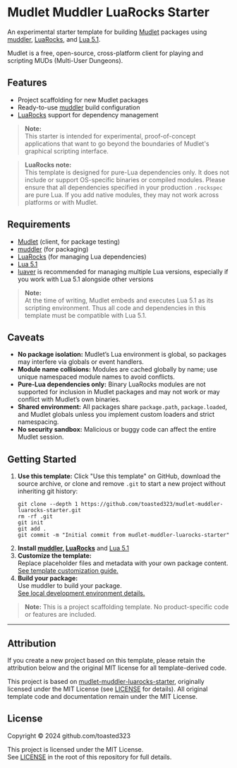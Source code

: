 # Mudlet Muddler LuaRocks Starter

An experimental starter template for building [Mudlet](https://www.mudlet.org/) 
packages using [muddler](https://github.com/demonnic/muddler), [LuaRocks](https://luarocks.org/), and [Lua 5.1](https://www.lua.org/versions.html#5.1).

Mudlet is a free, open-source, cross-platform client for playing and scripting 
MUDs (Multi-User Dungeons).

## Features

- Project scaffolding for new Mudlet packages
- Ready-to-use [muddler](https://github.com/demonnic/muddler) build configuration
- [LuaRocks](https://luarocks.org/) support for dependency management

> **Note:**  
> This starter is intended for experimental, proof-of-concept applications that
> want to go beyond the boundaries of Mudlet's graphical scripting interface.

> **LuaRocks note:**  
> This template is designed for pure-Lua dependencies only. It does not include 
> or support OS-specific binaries or compiled modules. Please ensure that all 
> dependencies specified in your production `.rockspec` are pure Lua. If you add
> native modules, they may not work across platforms or with Mudlet.

## Requirements

- [Mudlet](https://www.mudlet.org/) (client, for package testing)
- [muddler](https://github.com/demonnic/muddler) (for packaging)
- [LuaRocks](https://luarocks.org/) (for managing Lua dependencies)
- [Lua 5.1](https://www.lua.org/versions.html#5.1)
- [luaver](https://github.com/dhavalkapil/luaver) is recommended for managing multiple Lua versions,
  especially if you work with Lua 5.1 alongside other versions

> **Note:**  
> At the time of writing, Mudlet embeds and executes Lua 5.1 as its scripting
> environment. Thus all code and dependencies in this template must be
> compatible with Lua 5.1.

## Caveats

- **No package isolation:** Mudlet’s Lua environment is global, so packages
  may interfere via globals or event handlers.
- **Module name collisions:** Modules are cached globally by name; use unique
  namespaced module names to avoid conflicts.
- **Pure-Lua dependencies only:** Binary LuaRocks modules are not supported for
  inclusion in Mudlet packages and may not work or may conflict with Mudlet’s 
  own binaries.
- **Shared environment:** All packages share `package.path`, `package.loaded`,
  and Mudlet globals unless you implement custom loaders and strict namespacing.
- **No security sandbox:** Malicious or buggy code can affect the entire 
  Mudlet session.


## Getting Started

1. **Use this template:**
   Click "Use this template" on GitHub, download the source archive, or clone 
   and remove `.git` to start a new project without inheriting git history:
   ```
   git clone --depth 1 https://github.com/toasted323/mudlet-muddler-luarocks-starter.git
   rm -rf .git
   git init
   git add .
   git commit -m "Initial commit from mudlet-muddler-luarocks-starter"
   ```
2. **Install [muddler](https://github.com/demonnic/muddler), [LuaRocks](https://luarocks.org/)** and
   [Lua 5.1](https://www.lua.org/versions.html#5.1)
3. **Customize the template:**  
   Replace placeholder files and metadata with your own package content.  
   [See template customization guide.](docs/template-customization.md)
4. **Build your package:**  
   Use muddler to build your package.  
   [See local development environment details.](docs/local-dev-env.md)

> **Note:** This is a project scaffolding template. No product-specific code or
> features are included.

---

## Attribution

If you create a new project based on this template, please retain the  
attribution below and the original MIT license for all template-derived code.

This project is based on [mudlet-muddler-luarocks-starter](https://github.com/toasted323/mudlet-muddler-luarocks-starter), 
originally licensed under the MIT License (see [LICENSE](LICENSE) for details).
All original template code and documentation remain under the MIT License.

## License

Copyright © 2024 github.com/toasted323

This project is licensed under the MIT License.  
See [LICENSE](LICENSE) in the root of this repository for full details.

